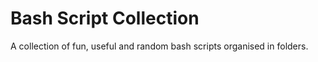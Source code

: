 # Bash Script Collection

A collection of fun, useful and random bash scripts organised in folders.

